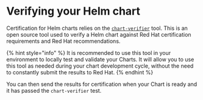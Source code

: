 # Verifying your Helm chart

Certification for Helm charts relies on the [`chart-verifier`](https://github.com/redhat-certification/chart-verifier) tool. This is an open source tool used to verify a Helm chart against Red Hat certification requirements and Red Hat recommendations.

{% hint style="info" %}
It is recommended to use this tool in your environment to locally test and validate your Charts. It will allow you to use this tool as needed during your chart development cycle, without the need to constantly submit the results to Red Hat.
{% endhint %}

You can then send the results for certification when your Chart is ready and it has passed the `chart-verifier` test.
